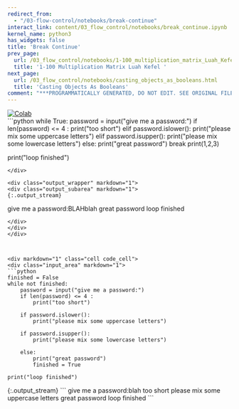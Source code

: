 ```yaml
---
redirect_from:
  - "/03-flow-control/notebooks/break-continue"
interact_link: content/03_flow_control/notebooks/break_continue.ipynb
kernel_name: python3
has_widgets: false
title: 'Break Continue'
prev_page:
  url: /03_flow_control/notebooks/1-100_multiplication_matrix_Luah_Kefel_.html
  title: '1-100 Multiplication Matrix Luah Kefel '
next_page:
  url: /03_flow_control/notebooks/casting_objects_as_booleans.html
  title: 'Casting Objects As Booleans'
comment: "***PROGRAMMATICALLY GENERATED, DO NOT EDIT. SEE ORIGINAL FILES IN /content***"
---
```

<a href="https://colab.research.google.com/github/aviadr1/learn-python/blob/master/content/03_flow_control/notebooks/break_continue.ipynb" target="_blank">
<img src="https://colab.research.google.com/assets/colab-badge.svg" 
     title="Open this file in Google Colab" alt="Colab"/>
</a>




<div markdown="1" class="cell code_cell">
<div class="input_area" markdown="1">
```python
while True:
    password = input("give me a password:")
    if len(password) <= 4 :
        print("too short")
    elif password.islower():
        print("please mix some uppercase letters")
    elif password.isupper():
        print("please mix some lowercase letters")
    else:
        print("great password")
        break
        print(1,2,3)

print("loop finished")

```
</div>

<div class="output_wrapper" markdown="1">
<div class="output_subarea" markdown="1">
{:.output_stream}
```
give me a password:BLAHblah
great password
loop finished
```
</div>
</div>
</div>



<div markdown="1" class="cell code_cell">
<div class="input_area" markdown="1">
```python
finished = False
while not finished:
    password = input("give me a password:")
    if len(password) <= 4 :
        print("too short")
        
    if password.islower():
        print("please mix some uppercase letters")
        
    if password.isupper():
        print("please mix some lowercase letters")
        
    else:
        print("great password")
        finished = True

print("loop finished")

```
</div>

<div class="output_wrapper" markdown="1">
<div class="output_subarea" markdown="1">
{:.output_stream}
```
give me a password:blah
too short
please mix some uppercase letters
great password
loop finished
```
</div>
</div>
</div>

